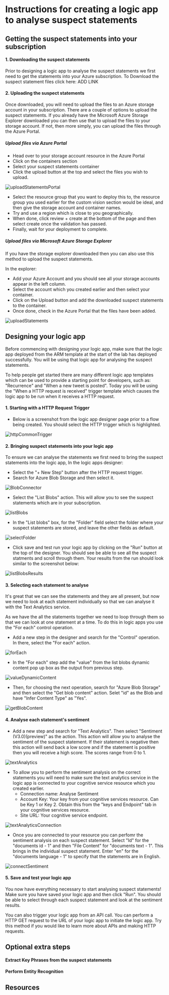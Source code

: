 # Instructions for creating a logic app to analyse suspect statements

## Getting the suspect statements into your subscription

#### 1. Downloading the suspect statements

Prior to designing a logic app to analyse the suspect statements we first need to get the statements into your Azure subscription. 
To Download the suspect statement files click here: ADD LINK

#### 2. Uploading the suspect statements

Once downloaded, you will need to upload the files to an Azure storage account in your subscription. There are a couple of options to upload the suspect statements. If you already have the Microsoft Azure Storage Explorer downloaded you can then use that to upload the files to your storage account. If not, then more simply, you can upload the files through the Azure Portal.

##### Upload files via Azure Portal

* Head over to your storage account resource in the Azure Portal
* Click on the containers section
* Select your suspect statements container
* Click the upload button at the top and select the files you wish to upload.

![uploadStatementsPortal](https://user-images.githubusercontent.com/73177811/114716732-3c41d000-9d2c-11eb-8204-8978deac28ad.png)


* Select the resource group that you want to deploy this to, the resource group you used earlier for the custom vision section would be ideal, and then give the storage account and container names. 
* Try and use a region which is close to you geographically. 
* When done, click review + create at the bottom of the page and then select create once the validation has passed. 
* Finally, wait for your deployment to complete.

##### Upload files via Microsoft Azure Storage Explorer

If you have the storage explorer downloaded then you can also use this method to upload the suspect statements.

In the explorer:
* Add your Azure Account and you should see all your storage accounts appear in the left column. 
* Select the account which you created earlier and then select your container. 
* Click on the Upload button and add the downloaded suspect statements to the container. 
* Once done, check in the Azure Portal that the files have been added. 

![uploadStatements](https://user-images.githubusercontent.com/73177811/114023663-0fdd0e00-986b-11eb-9ab3-c78f2a60ce4e.png)


## Designing your logic app

Before commencing with designing your logic app, make sure that the logic app deployed from the ARM template at the start of the lab has deployed successfully. You will be using that logic app for analysing the suspect statements.

To help people get started there are many different logic app templates which can be used to provide a starting point for developers, such as: "Recurrence" and "When a new tweet is posted". Today you will be using the "When a HTTP request is received" trigger template which causes the logic app to be run when it receives a HTTP request. 

#### 1. Starting with a HTTP Request Trigger

* Below is a screenshot from the logic app designer page prior to a flow being created. You should select the HTTP trigger which is highlighted.

![httpCommonTrigger](https://user-images.githubusercontent.com/73177811/114719907-6fd22980-9d2f-11eb-897f-8734a449a0ed.png)

#### 2. Bringing suspect statements into your logic app

To ensure we can analyse the statements we first need to bring the suspect statements into the logic app, In the logic apps designer:

* Select the "+ New Step" button after the HTTP request trigger.
* Search for Azure Blob Storage and then select it.

![BlobConnector](https://user-images.githubusercontent.com/73177811/114741082-571f3f00-9d42-11eb-9239-e563287d4721.png)

* Select the "List Blobs" action. This will allow you to see the suspect statements which are in your subscription.

![listBlobs](https://user-images.githubusercontent.com/73177811/114723956-05bb8380-9d33-11eb-81b8-a24a5e603b31.png)

* In the "List blobs" box, for the "Folder" field select the folder where your suspect statements are stored, and leave the other fields as default.

![selectFolder](https://user-images.githubusercontent.com/73177811/114724146-2c79ba00-9d33-11eb-8905-d4413f5e5ed8.png)

* Click save and test run your logic app by clicking on the "Run" button at the top of the designer. You should see be able to see all the suspect statments and scroll through them. Your results from the run should look similar to the screenshot below:

![listBlobsResults](https://user-images.githubusercontent.com/73177811/114723614-b412f900-9d32-11eb-9b4f-0a5ae4f36023.png)  

#### 3. Selecting each statement to analyse

It's great that we can see the statements and they are all present, but now we need to look at each statement individually so that we can analyse it with the Text Analytics service.

As we have the all the statements together we need to loop through them so that we can look at one statement at a time. To do this in logic apps you use the "For each" control operation.

* Add a new step in the designer and search for the "Control" operation. In there, select the "For each" action.

![forEach](https://user-images.githubusercontent.com/73177811/114725447-69927c00-9d34-11eb-8dbc-b03f746e322d.png)

* In the "For each" step add the "value" from the list blobs dynamic content pop up box as the output from previous step. 

![valueDynamicContent](https://user-images.githubusercontent.com/73177811/114725844-c2faab00-9d34-11eb-92df-de2fe204e814.png)

* Then, for choosing the next operation, search for "Azure Blob Storage" and then select the "Get blob content" action. Selet "id" as the Blob and have "Infer Content Type" as "Yes".

![getBlobContent](https://user-images.githubusercontent.com/73177811/114727688-54b6e800-9d36-11eb-883c-6833cca6725e.png)

#### 4. Analyse each statement's sentiment

* Add a new step and search for "Text Analytics". Then select "Sentiment (V3.0)(preview)" as the action. This action will allow you to analyse the sentiment of the suspect statement. If their statement is negative then this action will send back a low score and if the statement is positive then you will receive a high score. The scores range from 0 to 1.

![textAnalytics](https://user-images.githubusercontent.com/73177811/114728147-bd05c980-9d36-11eb-8148-f5425cc50089.png)

* To allow you to perform the sentiment analysis on the correct statements you will need to make sure the text analytics service in the logic app is connected to your cognitive service resource which you created earlier.
   * Connection name: Analyse Sentiment
   * Account Key: Your key from your cognitive services resource. Can be Key 1 or Key 2. Obtain this from the "keys and Endpoint" tab in your cognitive services resource.
   * Site URL: Your cognitive service endpoint.
   
![textAnalyticsConnection](https://user-images.githubusercontent.com/73177811/114729341-cc394700-9d37-11eb-996e-7ebdab2d8fb7.png)

* Once you are connected to your resource you can perfomr the sentiment analysis on each suspect statement. Select "Id" for the "documents id - 1" and then "File Content" for "documents text - 1". This brings in the individual suspect statement. Enter "en" for the "documents language - 1" to specify that the statements are in English.

![connectSentiment](https://user-images.githubusercontent.com/73177811/114729901-4cf84300-9d38-11eb-8734-50476ce7c9b5.png)

#### 5. Save and test your logic app

You now have everything necessary to start analysing suspect statements! Make sure you have saved your logic app and then click "Run". You should be able to select through each suspect statement and look at the sentiment results.

You can also trigger your logic app from an API call. You can perform a HTTP GET request to the URL of your logic app to initiate the logic app. Try this method if you would like to learn more about APIs and making HTTP requests.

## Optional extra steps

#### Extract Key Phrases from the suspect statements

#### Perform Entity Recognition

## Resources

